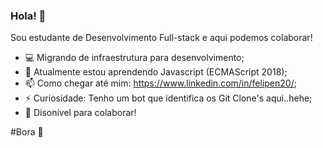 ### Hola! 👋

Sou estudante de Desenvolvimento Full-stack e aqui podemos colaborar!

- 💻 Migrando de infraestrutura para desenvolvimento;
- 🌱 Atualmente estou aprendendo Javascript (ECMAScript 2018);
- 📫 Como chegar até mim: https://www.linkedin.com/in/felipen20/;
- ⚡ Curiosidade: Tenho um bot que identifica os Git Clone's aqui..hehe;
- 👊 Disonível para colaborar!

#Bora 🚀

